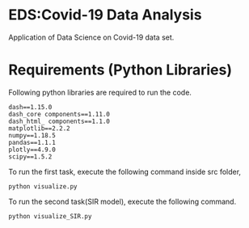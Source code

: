 # EDS:Covid-19 Data Analysis
 Application of Data Science on Covid-19 data set.
 
 # Requirements (Python Libraries)
   
   Following python libraries are required to run the code.
   ```
   dash==1.15.0
   dash_core components==1.11.0 
   dash_html_ components==1.1.0
   matplotlib==2.2.2
   numpy==1.18.5
   pandas==1.1.1
   plotly==4.9.0
   scipy==1.5.2
   
   ```
   
   To run the first task, execute the following command inside src folder,
   ```
   python visualize.py
   ```
   
   To run the second task(SIR model), execute the following command.
   ```
   python visualize_SIR.py
   ```
